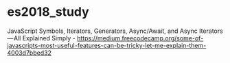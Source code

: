 # es2018_study
JavaScript Symbols, Iterators, Generators, Async/Await, and Async Iterators — All Explained Simply - https://medium.freecodecamp.org/some-of-javascripts-most-useful-features-can-be-tricky-let-me-explain-them-4003d7bbed32
